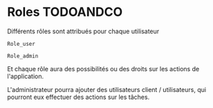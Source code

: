 # Roles TODOANDCO

Différents rôles sont attribués pour chaque utilisateur

```Role_user```

```Role_admin```

Et chaque rôle aura des possibilités ou des droits sur les actions de l'application.

L'administrateur pourra ajouter des utilisateurs client / utilisateurs, qui pourront eux effectuer des actions
sur les tâches.